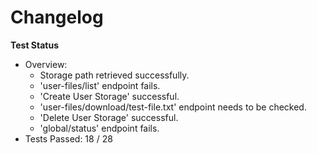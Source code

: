 # Changelog

**Test Status**
* Overview:
	* Storage path retrieved successfully.
	* 'user-files/list' endpoint fails.
	* 'Create User Storage' successful.
	* 'user-files/download/test-file.txt' endpoint needs to be checked.
	* 'Delete User Storage' successful.
	* 'global/status' endpoint fails.
* Tests Passed: 18 / 28
